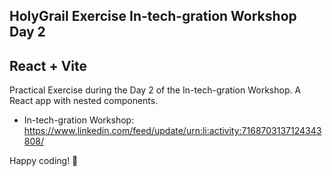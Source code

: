 ## HolyGrail Exercise In-tech-gration Workshop Day 2
## React + Vite

Practical Exercise during the Day 2 of the In-tech-gration Workshop.
A React app with nested components.
- In-tech-gration Workshop: https://www.linkedin.com/feed/update/urn:li:activity:7168703137124343808/

Happy coding! 🚀
